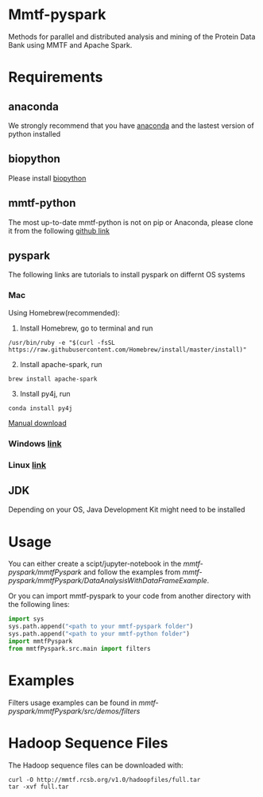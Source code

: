 # Mmtf-pyspark
Methods for parallel and distributed analysis and mining of the Protein Data Bank using MMTF and Apache Spark.

# Requirements

## anaconda
We strongly recommend that you have [anaconda](https://docs.continuum.io/anaconda/install/) and the lastest version of python installed


## biopython
Please install [biopython](http://biopython.org/wiki/Download) 

## mmtf-python 

The most up-to-date mmtf-python is not on pip or Anaconda, please clone it from the following [github link](https://github.com/rcsb/mmtf-python)


## pyspark

The following links are tutorials to install pyspark on differnt OS systems

### Mac
   
Using Homebrew(recommended):

1. Install Homebrew, go to terminal and run

```
/usr/bin/ruby -e "$(curl -fsSL https://raw.githubusercontent.com/Homebrew/install/master/install)"
```

2. Install apache-spark, run

```
brew install apache-spark
```

3. Install py4j, run 

```
conda install py4j
```
[Manual download](https://medium.com/@GalarnykMichael/install-spark-on-mac-pyspark-453f395f240b) 

### Windows [link](https://medium.com/@GalarnykMichael/install-spark-on-windows-pyspark-4498a5d8d66c)

### Linux [link](https://medium.com/@GalarnykMichael/install-spark-on-ubuntu-pyspark-231c45677de0)

## JDK

Depending on your OS, Java Development Kit might need to be installed


# Usage

You can either create a scipt/jupyter-notebook in the *mmtf-pyspark/mmtfPyspark* and follow the examples from *mmtf-pyspark/mmtfPyspark/DataAnalysisWithDataFrameExample*. 

Or you can import mmtf-pyspark to your code from another directory with the following lines:

```python
import sys
sys.path.append("<path to your mmtf-pyspark folder")
sys.path.append("<path to your mmtf-python folder")
import mmtfPyspark
from mmtfPyspark.src.main import filters
``` 

# Examples

Filters usage examples can be found in *mmtf-pyspark/mmtfPyspark/src/demos/filters* 

# Hadoop Sequence Files

The Hadoop sequence files can be downloaded with: 
```
curl -O http://mmtf.rcsb.org/v1.0/hadoopfiles/full.tar
tar -xvf full.tar
```
